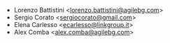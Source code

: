 - Lorenzo Battistini \<<lorenzo.battistini@agilebg.com>\>
- Sergio Corato \<<sergiocorato@gmail.com>\>
- Elena Carlesso \<<ecarlesso@linkgroup.it>\>
- Alex Comba \<<alex.comba@agilebg.com>\>
